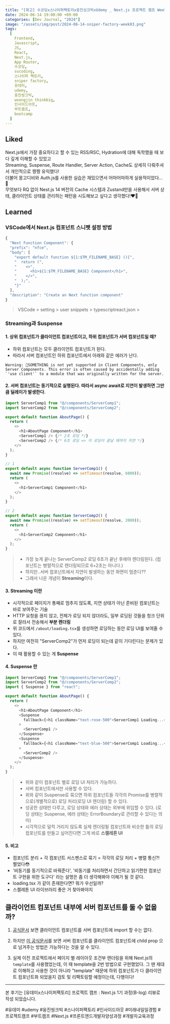 ```yaml
---
title: "[회고] 수코딩x스나이퍼팩토리x웅진싱크빅xUdemy _ Next.js 프로젝트 캠프 Week3"
date: 2024-06-14 19:00:00 +09:00
categories: [Dev Journal, "2024"]
image: "/assets/img/post/2024-06-14-sniper-factory-week03.png"
tags:
  [
    Frontend,
    Javascript,
    JS,
    React,
    Next.js,
    App Router,
    수코딩,
    sucoding,
    스나이퍼 팩토리,
    sniper factory,
    유데미,
    udemy,
    웅진씽크빅,
    woongjin thinkbig,
    인사이드아웃,
    부트캠프,
    bootcamp
  ]
---
```


## Liked

Next.js에서 가장 중요하다고 할 수 있는 RSS/RSC, Hydration에 대해 독학했을 때 보다 깊게 이해할 수 있었고<br>
Streaming, Suspense, Route Handler, Server Action, Cache도 상세히 다뤄주셔서 개인적으로 짱짱 유익했다!<br>
더불어 몽고디비와 Auth.js를 사용한 실습은 재밌으면서 어마어마하게 실용적이었다...🫶<br>
무엇보다 RQ 없이 Nest.js 14 버전의 Cache 시스템과 Zustand만을 사용해서 서버 상태, 클라이언트 상태를 관리하는 패턴을 시도해보고 싶다고 생각했다!❤️‍🔥

## Learned

### VSCode에서 Next.js 컴포넌트 스니펫 설정 방법

```js
{
  "Next Function Component": {
  "prefix": "nfce",
  "body": [
    "export default function ${1:$TM_FILENAME_BASE} (){",
    "  return (",
    "    <>",
    "      <h1>${1:$TM_FILENAME_BASE} Component</h1>",
    "    </>",
    "  );",
    "}"
  ],
  "description": "Create an Next function component"
}
```

> VSCode > setting > user snippets > typescriptreact.json >

### Streaming과 Suspense

#### 1. 상위 컴포넌트가 클라이언트 컴포넌트이고, 하위 컴포넌트가 서버 컴포넌트일 때?

- 하위 컴포넌트는 모두 클라이언트 컴포넌트가 된다.
- 따라서 서버 컴포넌트인 하위 컴포넌트에서 아래와 같은 에러가 난다.

```
Warning: SOMETHING is not yet supported in Client Components, only Server Components. This error is often caused by accidentally adding `'use client'` to a module that was originally written for the server.
```

#### 2. 서버 컴포넌트는 동기적으로 실행된다. 따라서 async await로 지연이 발생하면 그만큼 딜레이가 발생한다.

```ts
import ServerComp1 from "@/components/ServerComp1";
import ServerComp2 from "@/components/ServerComp2";

export default function AboutPage() {
  return (
    <>
      <h1>AboutPage Component</h1>
      <ServerComp1 /> {/* 2초 로딩 */}
      <ServerComp2 /> {/* 6초 로딩 => 이 로딩이 끝날 때까지 지연 */}
    </>
  );
}
```

```ts
// 1
export default async function ServerComp1() {
  await new Promise((resolve) => setTimeout(resolve, 6000));
  return (
    <>
      <h1>ServerComp1 Component</h1>
    </>
  );
}

// 2
export default async function ServerComp2() {
  await new Promise((resolve) => setTimeout(resolve, 2000));
  return (
    <>
      <h1>ServerComp2 Component</h1>
    </>
  );
}
```

> - 가장 늦게 끝나는 ServerComp2 로딩 6초가 끝난 후에야 렌더링된다. (컴포넌트는 병렬적으로 렌더링되므로 6+2초는 아니다.)
> - 하지만..서버 컴포넌트에서 지연이 발생하는 동안 화면이 멈춘다??
> - 그래서 나온 개념이 **Streaming**이다.

#### 3. Streaming 이란

- 시각적으로 페이지가 통째로 멈추지 않도록, 지연 상태가 아닌 준비된 컴포넌트는 바로 보여주는 기술
- HTTP 요청을 끊지 않고, 전체가 로딩 되지 않더라도, 일부 로딩된 것들을 청크 단위로 잘라서 전송해서 **부분 렌더링**
- 위 코드에서 `/about/loading.tsx`를 생성하면 로딩하는 동안 로딩 UI를 보여줄 수 있다.
- 하지만 여전히 "ServerComp2"가 먼저 로딩이 되는데 같이 기다린다는 문제가 있다.
- 이 때 활용할 수 있는 게 **Suspense**

#### 4. Suspense 란

```ts
import ServerComp1 from "@/components/ServerComp1";
import ServerComp2 from "@/components/ServerComp2";
import { Suspense } from "react";

export default function AboutPage() {
  return (
    <>
      <h1>AboutPage Component</h1>
      <Suspense
        fallback={<h1 className="text-rose-500">ServerComp1 Loading...</h1>}
      >
        <ServerComp1 />
      </Suspense>
      <Suspense
        fallback={<h1 className="text-blue-500">ServerComp1 Loading...</h1>}
      >
        <ServerComp2 />
      </Suspense>
    </>
  );
}
```

> - 위와 같이 컴포넌트 별로 로딩 UI 처리가 가능하다.
> - 서버 컴포넌트에서만 사용할 수 있다.
> - 위와 같이 Suspense로 묶으면 하위 컴포넌트들 각각의 Promise를 병렬적으로(개별적으로) 로딩 처리(로딩 UI 렌더링) 할 수 있다.
> - 성공한 상태만 다루고, 로딩 상태와 에러 상태는 외부에 위임할 수 있다. (로딩 상태는 Suspense, 에러 상태는 ErrorBoundary로 관리할 수 있다는 의미)
> - 시각적으로 덜컥 거리지 않도록 실제 렌더링될 컴포넌트와 비슷한 틀의 로딩 컴포넌트를 만들고 싶어진다면 그게 바로 **스켈레톤 UI**

#### 5. 비고

- 컴포넌트 분리 + 각 컴포넌트 서스펜스로 묶기 = 각각의 로딩 처리 + 병렬 통신?! 쩔었다😳
- '비동기를 동기적으로 바꿔준다', '비동기를 처리하면서 간단하고 읽기편한 컴포넌트 구현을 위한 도구다' 라는 설명은 좀 더 생각해봐야 이해가 될 것 같다.
- loading.tsx 가 같이 존재한다면? 뭐가 우선일까?
- 스켈레톤 UI 라이브러리 좋은 거 찾아봐야지

## 클라이언트 컴포넌트 내부에 서버 컴포넌트를 둘 수 없을까?

1. [공식문서](https://nextjs.org/docs/app/building-your-application/rendering/composition-patterns#unsupported-pattern-importing-server-components-into-client-components) 보면 클라이언트 컴포넌트를 서버 컴포넌트에 import 할 수는 없다.

2. 하지만 [이 공식문서](https://nextjs.org/docs/app/building-your-application/rendering/composition-patterns#supported-pattern-passing-server-components-to-client-components-as-props)를 보면 서버 컴포넌트를 클라이언트 컴포넌트에 child prop 으로 넘겨주는 방법은 가능하다는 것을 알 수 있다.

3. 실제 이전 프로젝트에서 페이지 별 레이아웃 조건부 렌더링을 위해 Next.js의 `template`를 사용했었는데, 이 때 template을 2번 방법으로 구현했었다. 그 땐 제대로 이해하고 사용한 것이 아니라 "template" 때문에 하위 컴포넌트가 다 클라이언트 컴포넌트화 되었을지 검토 및 리팩토링할 예정이는데, 다행이다!

---

본 후기는 [유데미x스나이퍼팩토리] 프로젝트 캠프 : Next.js 1기 과정(B-log) 리뷰로 작성 되었습니다.

#유데미 #udemy #웅진씽크빅 #스나이퍼팩토리 #인사이드아웃 #미래내일일경험 #프로젝트캠프 #부트캠프 #Next.js #프론트엔드개발자양성과정 #개발자교육과정
